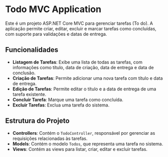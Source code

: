 # Todo MVC Application

Este é um projeto ASP.NET Core MVC para gerenciar tarefas (To do). A aplicação permite criar, editar, excluir e marcar tarefas como concluídas, com suporte para validações e datas de entrega.

## Funcionalidades

- **Listagem de Tarefas**: Exibe uma lista de todas as tarefas, com informações como título, data de criação, data de entrega e data de conclusão.
- **Criação de Tarefas**: Permite adicionar uma nova tarefa com título e data de entrega.
- **Edição de Tarefas**: Permite editar o título e a data de entrega de uma tarefa existente.
- **Concluir Tarefa**: Marque uma tarefa como concluída.
- **Excluir Tarefas**: Exclua uma tarefa do sistema.

## Estrutura do Projeto

- **Controllers**: Contém o `TodoController`, responsável por gerenciar as requisições relacionadas às tarefas.
- **Models**: Contém o modelo `Todos`, que representa uma tarefa no sistema.
- **Views**: Contém as views para listar, criar, editar e excluir tarefas.